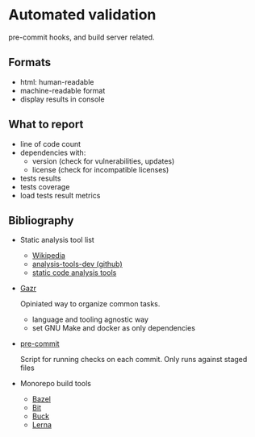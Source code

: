 # Automated validation

pre-commit hooks, and build server related.

## Formats

* html: human-readable
* machine-readable format
* display results in console

## What to report

* line of code count
* dependencies with:
   * version (check for vulnerabilities, updates)
   * license (check for incompatible licenses)
* tests results
* tests coverage
* load tests result metrics

## Bibliography

* Static analysis tool list
    * [Wikipedia](https://en.wikipedia.org/wiki/List_of_tools_for_static_code_analysis)
    * [analysis-tools-dev (github)](https://github.com/analysis-tools-dev/static-analysis)
    * [static code analysis tools](https://www.mycplus.com/featured-articles/best-static-code-analysis-and-review-tools/)
* [Gazr](https://gazr.io/)

    Opiniated way to organize common tasks.

    * language and tooling agnostic way
    * set GNU Make and docker as only dependencies

* [pre-commit](https://pre-commit.com/)

    Script for running checks on each commit.
    Only runs against staged files

* Monorepo build tools

   * [Bazel](https://bazel.build/)
   * [Bit](https://bit.dev/)
   * [Buck](https://buck.build/)
   * [Lerna](https://github.com/lerna/lerna)
